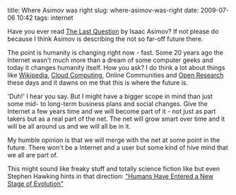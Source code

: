 title: Where Asimov was right
slug: where-asimov-was-right
date: 2009-07-06 10:42
tags: internet

Have you ever read [The Last Question](http://www.multivax.com/last_question.html) by Isaac Asimov? If not please do because I think Asimov is describing the not so far-off future there.

The point is humanity is changing right now - fast. Some 20 years ago the Internet wasn't much more than a dream of some computer geeks and today it changes humanity itself. How you ask? I do think a lot about things like [Wikipedia](http://wikipedia.org/), [Cloud Computing](http://en.wikipedia.org/wiki/Cloud_computing), Online Communities and [Open Research](http://en.wikipedia.org/wiki/Open_research) these days and it dawns on me that this is where the future is.

'Duh!' I hear you say. But I might have a bigger scope in mind than just some mid- to long-term business plans and social changes. Give the Internet a few years time and we will become part of it - not just as part takers but as a real part of the net. The net will grow smart over time and it will be all around us and we will all be in it.

My humble opinion is that we will merge with the net at some point in the future. There won't be a Internet and a user but some kind of hive mind that we all are part of.

This might sound like freaky stuff and totally science fiction like but even Stephen Hawking hints in that direction: ["Humans Have Entered a New Stage of Evolution"](http://www.dailygalaxy.com/my_weblog/2009/07/stephen-hawking-the-planet-has-entered-a-new-phase-of-evolution.html)
